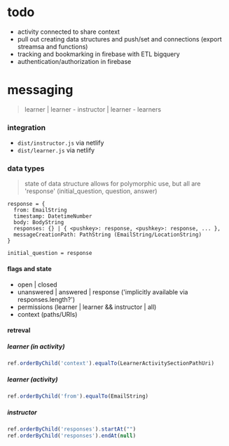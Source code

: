 # todo
- activity connected to share context
- pull out creating data structures and push/set and connections (export streamsa and functions)
- tracking and bookmarking in firebase with ETL bigquery
- authentication/authorization in firebase

# messaging

> learner | learner - instructor | learner - learners

### integration

- `dist/instructor.js` via netlify
- `dist/learner.js` via netlify

### data types

> state of data structure allows for polymorphic use, but all are 'response' (initial_question, question, answer)

```
response = {
  from: EmailString
  timestamp: DatetimeNumber
  body: BodyString
  responses: {} | { <pushkey>: response, <pushkey>: response, ... },
  messageCreationPath: PathString (EmailString/LocationString)
}

initial_question = response
```

#### flags and state

- open | closed
- unanswered | answered | response ('implicitly available via responses.length?')
- permissions (learner | learner && instructor | all)
- context (paths/URIs)

#### retreval

##### learner (in activity)

```javascript
ref.orderByChild('context').equalTo(LearnerActivitySectionPathUri)
```

##### learner (activity)

```javascript
ref.orderByChild('from').equalTo(EmailString)
```

##### instructor

```javascript
ref.orderByChild('responses').startAt("")
ref.orderByChild('responses').endAt(null)
```